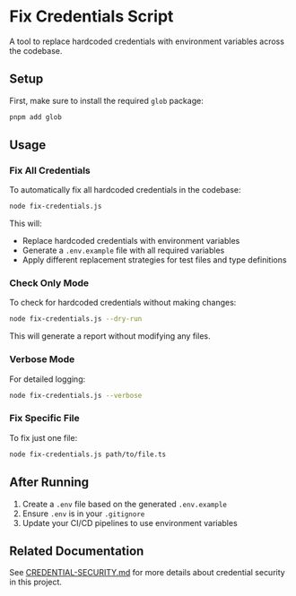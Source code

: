 # Fix Credentials Script

A tool to replace hardcoded credentials with environment variables across the codebase.

## Setup

First, make sure to install the required `glob` package:

```bash
pnpm add glob
```

## Usage

### Fix All Credentials

To automatically fix all hardcoded credentials in the codebase:

```bash
node fix-credentials.js
```

This will:
- Replace hardcoded credentials with environment variables
- Generate a `.env.example` file with all required variables
- Apply different replacement strategies for test files and type definitions

### Check Only Mode

To check for hardcoded credentials without making changes:

```bash
node fix-credentials.js --dry-run
```

This will generate a report without modifying any files.

### Verbose Mode

For detailed logging:

```bash
node fix-credentials.js --verbose
```

### Fix Specific File

To fix just one file:

```bash
node fix-credentials.js path/to/file.ts
```

## After Running

1. Create a `.env` file based on the generated `.env.example`
2. Ensure `.env` is in your `.gitignore`
3. Update your CI/CD pipelines to use environment variables

## Related Documentation

See [CREDENTIAL-SECURITY.md](../docs/security/credential-security.md) for more details about credential security in this project.
